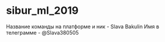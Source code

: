 # sibur_ml_2019
Название команды на платформе и ник - Slava Bakulin 
Имя в телеграмме - @Slava380505
